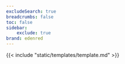 ```yaml
---
excludeSearch: true
breadcrumbs: false
toc: false
sidebar:
    exclude: true
brand: edenred
---
```

{{< include "static/templates/template.md" >}}